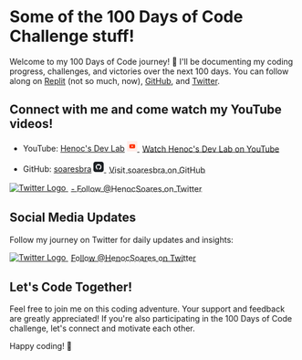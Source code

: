# Some of the 100 Days of Code Challenge stuff!

Welcome to my 100 Days of Code journey! 🚀 I'll be documenting my coding progress, challenges, and victories over the next 100 days. You can follow along on [Replit](https://replit.com/learn/100-days-of-python?utm_medium=referral&utm_campaign=100_days_of_code_python) (not so much, now), [GitHub](https://github.com/soaresbra/100-days-of-code), and [Twitter](https://twitter.com/HenocSoares).

## Connect with me and come watch my YouTube videos!
- YouTube: [Henoc's Dev Lab](https://www.youtube.com/@HenocSoares)
  <a href="https://www.youtube.com/@HenocSoares" target="_blank">
    <img src="media/YouTube.png" alt="YouTube Logo" width="18" height="18">
    <span style="vertical-align: middle; margin-left: 5px;">Watch Henoc's Dev Lab on YouTube</span>
  </a>

  
- GitHub: [soaresbra](https://github.com/soaresbra)
  <a href="https://github.com/soaresbra" target="_blank">
    <img src="media/GitHub.png" alt="GitHub Logo" width="18" height="18">
    <span style="vertical-align: middle; margin-left: 5px;">Visit soaresbra on GitHub</span>
  </a>
<a href="https://twitter.com/HenocSoares" target="_blank">
  <img src="media/Twitter.avif" alt="Twitter Logo" width="18" height="18">
  <span style="vertical-align: middle; margin-left: 5px;">- Follow @HenocSoares on Twitter</span>
</a>

## Social Media Updates

Follow my journey on Twitter for daily updates and insights:

<a href="https://twitter.com/HenocSoares" target="_blank">
  <img src="media/Twitter.avif" alt="Twitter Logo" width="18" height="18">
  <span style="vertical-align: middle; margin-left: 5px;">Follow @HenocSoares on Twitter</span>
</a>


## Let's Code Together!

Feel free to join me on this coding adventure. Your support and feedback are greatly appreciated! If you're also participating in the 100 Days of Code challenge, let's connect and motivate each other.

Happy coding! 🎉

